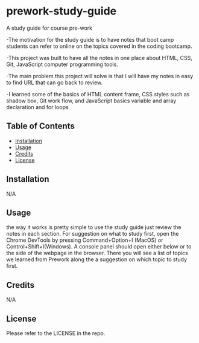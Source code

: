 # prework-study-guide 
A study guide for course pre-work

-The motivation for the study guide is to have notes that boot camp students can refer to online on the topics covered in the coding bootcamp.

-This project was built to have all the notes in one place about HTML, CSS, Git, JavaScript computer programming tools.

-The main problem this project will solve is that I will have my notes in easy to find URL that can go back to review.

-I learned some of the basics of HTML content frame, CSS styles such as shadow box, Git work flow, and JavaScript basics variable 
 and array declaration and for loops

## Table of Contents

- [Installation](#installation)
- [Usage](#usage)
- [Credits](#credits)
- [License](#license)

## Installation

N/A

## Usage

the way it works is pretty simple to use the study guide just review the notes in each section. For suggestion on what to study first, open the Chrome DevTools by
pressing Command+Option+I (MacOS) or Control+Shift+I(Windows). A console panel should open either below or to the side of the webpage in the browser. 
There you will see a list of topics we learned from Prework along the a suggestion on which topic to study first.

## Credits

N/A

## License

Please refer to the LICENSE in the repo.
